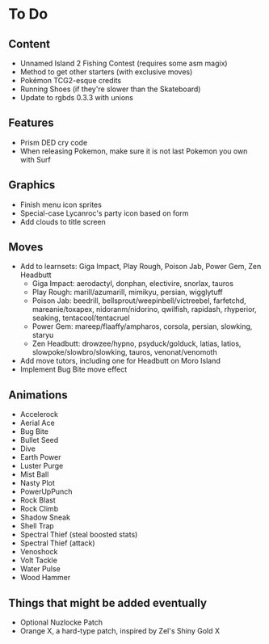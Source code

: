 # To Do

## Content

- Unnamed Island 2 Fishing Contest (requires some asm magix)
- Method to get other starters (with exclusive moves)
- Pokémon TCG2-esque credits
- Running Shoes (if they're slower than the Skateboard)
- Update to rgbds 0.3.3 with unions

## Features

- Prism DED cry code
- When releasing Pokemon, make sure it is not last Pokemon you own with Surf

## Graphics

- Finish menu icon sprites
- Special-case Lycanroc's party icon based on form
- Add clouds to title screen

## Moves

- Add to learnsets: Giga Impact, Play Rough, Poison Jab, Power Gem, Zen Headbutt
   - Giga Impact: aerodactyl, donphan, electivire, snorlax, tauros
   - Play Rough: marill/azumarill, mimikyu, persian, wigglytuff
   - Poison Jab: beedrill, bellsprout/weepinbell/victreebel, farfetchd, mareanie/toxapex, nidoranm/nidorino, qwilfish, rapidash, rhyperior, seaking, tentacool/tentacruel
   - Power Gem: mareep/flaaffy/ampharos, corsola, persian, slowking, staryu
   - Zen Headbutt: drowzee/hypno, psyduck/golduck, latias, latios, slowpoke/slowbro/slowking, tauros, venonat/venomoth
- Add move tutors, including one for Headbutt on Moro Island
- Implement Bug Bite move effect

## Animations

- Accelerock
- Aerial Ace
- Bug Bite
- Bullet Seed
- Dive
- Earth Power
- Luster Purge
- Mist Ball
- Nasty Plot
- PowerUpPunch
- Rock Blast
- Rock Climb
- Shadow Sneak
- Shell Trap
- Spectral Thief (steal boosted stats)
- Spectral Thief (attack)
- Venoshock
- Volt Tackle
- Water Pulse
- Wood Hammer

## Things that might be added eventually

- Optional Nuzlocke Patch
- Orange X, a hard-type patch, inspired by Zel's Shiny Gold X